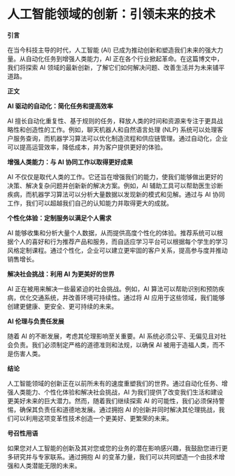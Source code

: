 # 人工智能领域的创新：引领未来的技术

**引言**

在当今科技主导的时代，人工智能 (AI) 已成为推动创新和塑造我们未来的强大力量。从自动化任务到增强人类能力，AI 正在各个行业掀起革命。在这篇博文中，我们将探索 AI 领域的最新创新，了解它们如何解决问题、改善生活并为未来铺平道路。

**正文**

**AI 驱动的自动化：简化任务和提高效率**

AI 擅长自动化重复性、基于规则的任务，释放人类的时间和资源来专注于更具战略性和创造性的工作。例如，聊天机器人和自然语言处理 (NLP) 系统可以处理客户服务查询，而机器学习算法可以优化制造流程和供应链管理。通过自动化，企业可以提高运营效率，降低成本，并为客户提供更好的体验。

**增强人类能力：与 AI 协同工作以取得更好成果**

AI 不仅仅是取代人类的工作。它还旨在增强我们的能力，使我们能够做出更好的决策、解决复杂问题并创新新的解决方案。例如，AI 辅助工具可以帮助医生诊断疾病，而机器学习算法可以分析大量数据以发现新的模式和见解。通过与 AI 协同工作，我们可以超越我们自己的认知能力并取得更大的成就。

**个性化体验：定制服务以满足个人需求**

AI 能够收集和分析大量个人数据，从而提供高度个性化的体验。推荐系统可以根据个人的喜好和行为推荐产品和服务，而自适应学习平台可以根据每个学生的学习风格定制课程。通过个性化，企业可以建立更牢固的客户关系，提高参与度并推动销售增长。

**解决社会挑战：利用 AI 为更美好的世界**

AI 正在被用来解决一些最紧迫的社会挑战。例如，AI 算法可以帮助识别和预防疾病，优化交通系统，并改善环境可持续性。通过将 AI 应用于这些领域，我们能够创建更健康、更安全、更可持续的未来。

**AI 伦理与负责任发展**

随着 AI 的不断发展，考虑其伦理影响至关重要。AI 系统必须公平、无偏见且对社会负责。我们必须制定严格的道德准则和法规，以确保 AI 被用于造福人类，而不是伤害人类。

**结论**

人工智能领域的创新正在以前所未有的速度重塑我们的世界。通过自动化任务、增强人类能力、个性化体验和解决社会挑战，AI 为我们提供了改变我们生活和建设更美好未来的巨大潜力。然而，随着我们继续探索 AI 的可能性，我们必须保持警惕，确保其负责任和道德地发展。通过拥抱 AI 的创新并同时解决其伦理挑战，我们可以利用这项变革性技术创造一个更美好、更繁荣的未来。

**号召性用语**

如果您对人工智能的创新及其对您或您的业务的潜在影响感兴趣，我鼓励您进行更多研究并与专家联系。通过拥抱 AI 的变革力量，我们可以共同塑造一个由技术增强和人类潜能无限的未来。
